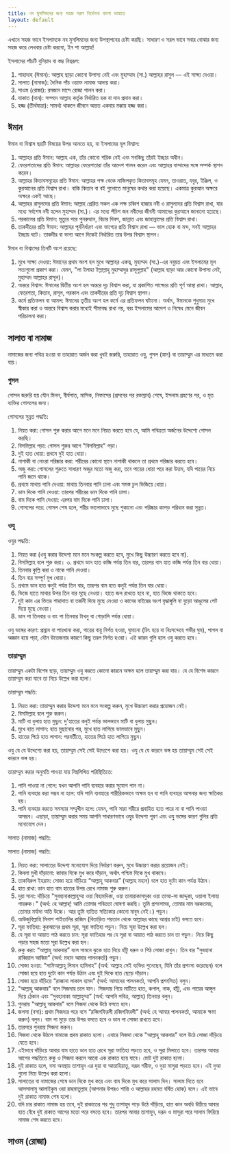 ```yaml
---
title: নব মুসলিমদের জন্য সহজ সরল নির্দেশনা বাংলা ভাষাতে
layout: default
---
```

এখানে সহজ ভাবে ইসলামকে নব মুসলিমদের জন্য উপস্থাপনের চেষ্টা করছি। সাধারণ ও সরল ভাবে সবার বোঝার জন্য সহজ করে লেখবার চেষ্টা করবো, ইন শা আল্লাহ!

ইসলামের পাঁচটি বুনিয়াদ বা স্তম্ভ নিম্নরূপ:
1. শাহাদাহ (ঈমান): আল্লাহ ছাড়া কোনো উপাস্য নেই এবং মুহাম্মাদ (সা.) আল্লাহর রাসুল — এই সাক্ষ্য দেওয়া।
2. সালাত (নামাজ): দৈনিক পাঁচ ওয়াক্ত নামাজ আদায় করা।
3. সাওম (রোজা): রমজান মাসে রোজা পালন করা।
4. যাকাত (দান): সম্পদে আল্লাহ কর্তৃক নির্ধারিত হক বা দান প্রদান করা।
5. হজ্জ (তীর্থযাত্রা): সামর্থ্য থাকলে জীবনে অন্তত একবার মক্কায় হজ্জ করা।


## ঈমান
ঈমান বা বিশ্বাস ছয়টি বিষয়ের উপর আনতে হয়, যা ইসলামের মূল বিশ্বাস:
1. আল্লাহর প্রতি ঈমান: আল্লাহ এক, তাঁর কোনো শরিক নেই এবং সবকিছু তাঁরই ইচ্ছার অধীন।
2. ফেরেশতাদের প্রতি ঈমান: আল্লাহর ফেরেশতারা তাঁর আদেশ পালন করেন এবং আল্লাহর বান্দাদের সঙ্গে সম্পর্ক স্থাপন করেন।
3. আল্লাহর কিতাবসমূহের প্রতি ঈমান: আল্লাহর পক্ষ থেকে নাজিলকৃত কিতাবসমূহ যেমন, তাওরাত, যবুর, ইঞ্জিল, ও কুরআনের প্রতি বিশ্বাস রাখা। বাকি কিতাব বা বই গুলোতে মানুষের কথার করা হয়েছে। একমাত্র কুরআন অক্ষরে অক্ষরে একই আছে।  
4. আল্লাহর রাসুলদের প্রতি ঈমান: আল্লাহ প্রেরিত সকল এক লক্ষ চব্বিশ হাজার নবী ও রাসুলদের প্রতি বিশ্বাস রাখা, যার মধ্যে সর্বশেষ নবী হলেন মুহাম্মদ (সা.)। এর মধ্যে পঁচিশ জন নবীদের জীবনী আমাদের কুরআনে জানানো হয়েছে। 
5. পরকালের প্রতি ঈমান: মৃত্যুর পরে পুনরুত্থান, বিচার দিবস, জান্নাত এবং জাহান্নামের প্রতি বিশ্বাস রাখা। 
6. তাকদীরের প্রতি ঈমান: আল্লাহর পূর্বনির্ধারণ এবং ভাগ্যের প্রতি বিশ্বাস রাখা — ভাল হোক বা মন্দ, সবই আল্লাহর ইচ্ছায় ঘটে। তাকদীর বা ভাগ্য আগে দিকেই নির্ধারিত তার উপর বিশ্বাস স্থাপন।  

ঈমান বা বিশ্বাসের তিনটি অংশ রয়েছে:
1. মুখে সাক্ষ্য দেওয়া: ঈমানের প্রথম অংশ হল মুখে আল্লাহর একত্ব, মুহাম্মদ (সা.)-এর নবুয়ত এবং ইসলামের মূল সত্যগুলো প্রকাশ করা। যেমন, "লা ইলাহা ইল্লাল্লাহু মুহাম্মাদুর রাসূলুল্লাহ" (আল্লাহ ছাড়া আর কোনো উপাস্য নেই, মুহাম্মদ আল্লাহর রাসূল)।
2. অন্তরে বিশ্বাস: ঈমানের দ্বিতীয় অংশ হল অন্তরে দৃঢ় বিশ্বাস করা, যা প্রকাশিত সাক্ষ্যের প্রতি পূর্ণ আস্থা রাখা। আল্লাহ, ফেরেশতা, কিতাব, রাসূল, পরকাল এবং তাকদীরের প্রতি দৃঢ় বিশ্বাস স্থাপন।
3. কর্মে প্রতিফলন বা আমল: ঈমানের তৃতীয় অংশ হল কর্মে এর প্রতিফলন ঘটানো। অর্থাৎ, ঈমানকে শুধুমাত্র মুখে স্বীকার করা ও অন্তরে বিশ্বাস করার মধ্যেই সীমাবদ্ধ রাখা নয়, বরং ইসলামের আদেশ ও নিষেধ মেনে জীবন পরিচালনা করা।

## সালাত বা নামাজ 

নামাজের জন্য পবিত্র হওয়া বা তাহারাত অর্জন করা খুবই জরুরি, তাহারাত ওযু, গুসল (স্নান) বা তায়াম্মুম এর মাধ্যমে করা যায়। 

### গুসল 

গোসল জরুরি হয় যৌন মিলন, বীর্যপাত, মাসিক, নিফাসের  (প্রসবের পর রক্তস্রাব) শেষে, ইসলাম গ্রহণের পর, ও মৃত ব্যক্তির গোসলের জন্য।

গোসলের সুন্নত পদ্ধতি:
1. নিয়ত করা: গোসল শুরু করার আগে মনে মনে নিয়ত করতে হবে যে, আমি পবিত্রতা অর্জনের উদ্দেশ্যে গোসল করছি।
2. বিসমিল্লাহ পড়া: গোসল শুরুর আগে "বিসমিল্লাহ" পড়া।
3. দুই হাত ধোয়া: প্রথমে দুই হাত ধোয়া।
4. নাপাকী বা নোংরা পরিষ্কার করা: শরীরের কোনো স্থানে নাপাকী থাকলে তা প্রথমে পরিষ্কার করতে হবে।
5. অজু করা: গোসলের শুরুতে সাধারণ অজুর মতো অজু করা, তবে পায়ের ধোয়া পরে করা উত্তম, যদি পায়ের নিচে পানি জমে থাকে।
6. প্রথমে মাথায় পানি দেওয়া: মাথায় তিনবার পানি ঢালা এবং সমস্ত চুল ভিজিয়ে ধোয়া।
7. ডান দিকে পানি দেওয়া: তারপর শরীরের ডান দিকে পানি ঢালা।
8. বাম দিকে পানি দেওয়া: এরপর বাম দিকে পানি ঢালা।
9. গোসলের পরে: গোসল শেষ হলে, শরীর ভালোভাবে মুছে শুকানো এবং পরিষ্কার কাপড় পরিধান করা সুন্নত।

### ওযু
ওযুর পদ্ধতি:
1. নিয়ত করা (ওযু করার উদ্দেশ্য মনে মনে সংকল্প করতে হবে, মুখে কিছু উচ্চারণ করতে হবে না).
2. বিসমিল্লাহ বলে শুরু করা।
৩. প্রথমে ডান হাত কব্জি পর্যন্ত তিন বার, তারপর বাম হাত কব্জি পর্যন্ত তিন বার ধোয়া। 
4. তিনবার কুল্লি করা ও নাকে পানি দেওয়া। 
5. তিন বার সম্পূর্ণ মুখ ধোয়া। 
6. প্রথমে ডান হাত কনুই পর্যন্ত তিন বার, তারপর বাম হাত কনুই পর্যন্ত তিন বার ধোয়া। 
7. ভিজে হাতে মাথার উপর তিন বার মূছে নেওয়া। হাতে জল রাখতে হবে না, হাত ভিজে থাকতে হবে। 
8. দুই কান এর ভিতর শাহাদাত বা তর্জনী দিয়ে মুছে নেওয়া ও কানের বাইরের অংশ বৃদ্ধাঙ্গুলি বা বুড়ো আঙুলের পেট দিয়ে মুছে নেওয়া। 
9. ডান পা তিনবার ও বাং পা তিনবার টাখনু বা গোড়ালি পর্যন্ত ধোয়া।

ওযু ভঙ্গের কারণ: প্রস্রাব বা পায়খানা করা, গায়ের বায়ু নির্গত হওয়া, ঘুমানো (চিৎ হয়ে বা নিঃসন্দেহে গভীর ঘুম), পাগল বা অজ্ঞান হয়ে পড়া, যৌন উত্তেজনার কারণে কিছু তরল নির্গত হওয়া। এই কারন গুলি হলে ওযু করতে হবে। 

### তায়াম্মুম

তায়াম্মুম একটা বিশেষ ছাড়, তায়াম্মুম ওযু করতে কোনো কারনে অক্ষম হলে তায়াম্মুম করা যায়।  যে যে বিশেষ কারনে তায়াম্মুম করা যাবে তা নিচে উল্লেখ করা হলো। 

তায়াম্মুম পদ্ধতি:
1. নিয়ত করা: তায়াম্মুম করার উদ্দেশ্য মনে মনে সংকল্প করুন, মুখে উচ্চারণ করার প্রয়োজন নেই।
2. বিসমিল্লাহ বলে শুরু করুন।
3. মাটি বা ধুলায় হাত মুছুন: দু'হাতের কনুই পর্যন্ত ভালভাবে মাটি বা ধুলায় মুছুন।
4. মুখে হাত লাগান: হাত মুছানোর পর, মুখে হাত লাগিয়ে ভালভাবে মুছুন।
5. হাতের পিঠে হাত লাগান: পরবর্তীতে, হাতের পিঠে হাত লাগিয়ে মুছুন।

ওযু যে যে উদ্দেশ্যে করা হয়, তায়াম্মুম সেই সেই উদ্যেশে করা হয়।  ওযু যে যে কারনে  ভঙ্গ হয় তায়াম্মুম সেই সেই কারনে ভঙ্গ হয়।

তায়াম্মুম করার অনুমতি পাওয়া যায় নিম্নলিখিত পরিস্থিতিতে:
1. পানি পাওয়া না গেলে: যখন আপনি পানি ব্যবহার করার সুযোগ পান না।
2. পানি ব্যবহার করা সম্ভব না হলে: যদি পানি ব্যবহারে শারীরিকভাবে অক্ষম হন বা পানি ব্যবহার আপনার জন্য ক্ষতিকর হয়।
3. পানি ব্যবহার করতে সমস্যার সম্মুখীন হলে: যেমন, পানি সারা শরীরে প্রবাহিত হতে পারে না বা পানি পাওয়া অসম্ভব।
এছাড়া, তায়াম্মুম করার সময় আপনি সাধারণভাবে ওযুর উদ্দেশ্য পূরণ এবং ওযু ভঙ্গের কারণ গুলির প্রতি মনোযোগ দেন।

সালাত (নামাজ) পদ্ধতি:

সালাত (নামাজ) পদ্ধতি:
1. নিয়ত করা: সালাতের উদ্দেশ্য মনোযোগ দিয়ে নির্ধারণ করুন, মুখে উচ্চারণ করার প্রয়োজন নেই।
2. কিবলা মুখী দাঁড়ানো: কাবার দিকে মুখ করে দাঁড়ান, অর্থাৎ পশ্চিম দিকে মুখ থাকবে।
3. তাকবিরুল ইহরাম: সোজা হয়ে দাঁড়িয়ে “আল্লাহু আকবার” (আল্লাহ মহান) বলে হাত দুটো কান পর্যন্ত উঠান।
4. হাত রাখা: ডান হাত বাম হাতের উপর রেখে নামাজ শুরু করুন।
5. দুয়া সানা: দাঁড়িয়ে "সুবহানাকাল্লাহুম্মা ওয়া বিহামদিকা, ওয়া তাবারাকাসমুকা ওয়া তাআ-লা জাদ্দুকা, ওয়ালা ইলাহা গায়রুক।" (অর্থ: হে আল্লাহ্! আমি তোমার পবিত্রতা ঘোষণা করছি। তুমি প্রশংসাময়, তোমার নাম বরকতময়, তোমার মর্যাদা অতি উচ্চে। আর তুমি ব্যতিত সত্যিকার কোনো মাবুদ নেই।) পড়ুন।
6. আউজুবিল্লাহি মিনাশ শাইতানির রাজিম (বিতাড়িত শয়তান থেকে আল্লাহর কাছে আশ্রয় চাই) বলতে হবে।
7. সূরা ফাতিহা: কুরআনের প্রথম সূরা, সূরা ফাতিহা পড়ুন। নিচে সূরা উল্লেখ করা হল।
8. যে সূরা বা আয়াত পাঠ করতে চান: সূরা ফাতিহার পর যে সূরা বা আয়াত পাঠ করতে চান তা পড়ুন। নিচে কিছু পড়ার সহজ মতো সূরা উল্লেখ করা হল।
9. রুকু করা: “আল্লাহু আকবার” বলে সামনে ঝুকে হাত দিয়ে হাঁটু ধরুন ও পিঠ সোজা রাখুন। তিন বার “সুবহানা রাব্বিয়াল আজিম” (অর্থ: মহান আমার পালনকর্তা) পড়ুন।
10. সোজা হওয়া: “সামিআল্লাহু লিমান হামিদাহ” (অর্থ: আল্লাহ সেই ব্যক্তির শুনেছেন, যিনি তাঁর প্রশংসা করেছেন) বলে সোজা হয়ে হাত দুটো কান পর্যন্ত উঠান এবং দুই দিকে হাত ছেড়ে দাঁড়ান।
11. সোজা হয়ে দাঁড়িয়ে “রাব্বানা লাকাল হামদ” (অর্থ: আমাদের পালনকর্তা, আপনি প্রশংসিত) বলুন।
12. "আল্লাহু আকবার" বলে সিজদায় চলে যান। সিজদায় গিয়ে মাটিতে হাত, কপাল, নাক, হাঁটু, এবং পায়ের আঙ্গুল দিয়ে ঠেকান এবং “সুবহানাকা আল্লাহুম্মা” (অর্থ: আপনি পবিত্র, আল্লাহ) তিনবার বলুন।
13. পুনরায় "আল্লাহু আকবার" বলে সিজদা থেকে উঠে বসতে হবে। 
14. জলসা (বসা): প্রথম সিজদার পরে বসে “রব্বিগফিরলী রব্বিগফিরলী” (অর্থ: হে আমার পালনকর্তা, আমাকে ক্ষমা করুন) বলুন। বাম পা মুড়ে তার উপর বসতে হবে ও ডান পা সোজা রাখতে হবে।
15. তারপরে পুনরায় সিজদা করুন।
16. সিজদা থেকে উঠলে নামাজে প্রথম রাকাত হলো। এবারে সিজদা থেকে "আল্লাহু আকবার" বলে উঠে সোজা দাঁড়িয়ে যেতে হবে।
17. এইভাবে দাঁড়িয়ে আবার বাম হাতে ডান হাত রেখে সূরা ফাতিহা পড়তে হবে, ও সূরা মিলাতে হবে। তারপর আবার আগের পদ্ধতিতে রুকু ও সিজদা করলে আরো এক রাকাত হয়ে যাবে। মোট দুই রাকাত হলো।
18. দুই রাকাত হলে, বসা অবস্থায় তাশাহুদ এর দুয়া বা আত্তাহিয়াতু, দরূদ শরীফ, ও দুয়া  মাসুরা পড়তে হবে। এই দুআ গুলো নিচে উল্লেখ করা হলো। 
19. সালাতের বা নামাজের শেষে ডান দিকে মুখ করে এবং বাম দিকে  মুখ করে সালাম দিন। সালাম দিতে হবে আসসালামু আলাইকুম ওয়া রাহমাতুল্লাহ (আপনার উপরও শান্তি ও আল্লাহর রহমত বর্ষিত হোক) বলে। এই ভাবে দুই রাকাত নামাজ শেষ হলো। 
20. যদি চার রাকাত নামাজ হয় তবে, দুই রাকাতের পর শুধু তাশাহুদ পড়ে উঠে দাঁড়িয়ে, হাত কান অবধি উঠিয়ে আবার হাত বেঁধে দুই রাকাত আগের মতো পরে বসতে হবে। তারপর আবার তাশাহুদ, দরূদ ও মাসুরা পরে সালাম ফিরিয়ে নামাজ শেষ করতে হবে।



## সাওম (রোজা)


